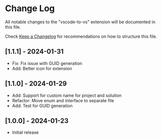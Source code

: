 # Change Log

All notable changes to the "vscode-to-vs" extension will be documented in this file.

Check [Keep a Changelog](http://keepachangelog.com/) for recommendations on how to structure this file.

## [1.1.1] - 2024-01-31
- Fix: Fix issue with GUID generation
- Add: Better icon for extension

## [1.1.0] - 2024-01-29
- Add: Support for custom name for project and solution
- Refactor: Move enum and interface to separate file
- Add: Test for GUID generation


## [1.0.0] - 2024-01-23
- Initial release